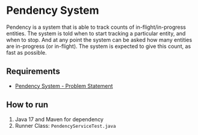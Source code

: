 # Pendency System

Pendency is a system that is able to track counts of in-flight/in-progress entities. The system is told when to start tracking a particular entity, and when to stop. And at any point the system can be asked how many entities are in-progress (or in-flight). The system is expected to give this count, as fast as possible.

## Requirements

- [Pendency System - Problem Statement](https://github.com/cef1998/Pendency-System/blob/main/problem-statement.md)

## How to run

1. Java 17 and Maven for dependency
2. Runner Class: `PendencyServiceTest.java`
